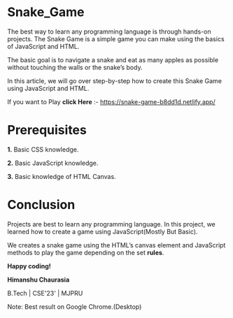 # Snake_Game
The best way to learn any programming language is through hands-on projects. The Snake Game is a simple game you can make using the basics of JavaScript and HTML.

The basic goal is to navigate a snake and eat as many apples as possible without touching the walls or the snake’s body.

In this article, we will go over step-by-step how to create this Snake Game using JavaScript and HTML.


If you want to Play **click Here** :- https://snake-game-b8dd1d.netlify.app/

# **Prerequisites**
**1.**  Basic CSS knowledge.

**2.**  Basic JavaScript knowledge.

**3.**  Basic knowledge of HTML Canvas.

# Conclusion
Projects are best to learn any programming language. In this project, we learned how to create a game using JavaScript(Mostly But Basic).

We creates a snake game using the HTML’s canvas element and JavaScript methods to play the game depending on the set **rules**.



**Happy coding!**

**Himanshu Chaurasia**

B.Tech | CSE'23' | MJPRU

Note:
Best result on Google Chrome.(Desktop)
